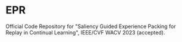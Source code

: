 # EPR
 Official Code Repository for "Saliency Guided Experience Packing for Replay in Continual Learning", IEEE/CVF WACV 2023 (accepted).

